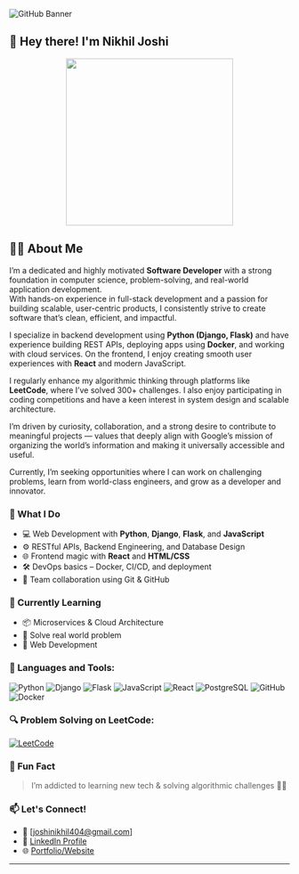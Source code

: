 ![GitHub Banner](https://camo.githubusercontent.com/2decd7d04a09206cb9d461baa518bfabb4b2b313c0aac6bcbb3e05c197a8d04e/68747470733a2f2f692e696d6775722e636f6d2f6958754c3148472e706e67)

## 👋 Hey there! I'm Nikhil Joshi

<p align="center">
  <img src="https://media.giphy.com/media/qgQUggAC3Pfv687qPC/giphy.gif" width="300" />
</p>

## 👨‍💻 About Me

I’m a dedicated and highly motivated **Software Developer** with a strong foundation in computer science, problem-solving, and real-world application development.  
With hands-on experience in full-stack development and a passion for building scalable, user-centric products, I consistently strive to create software that’s clean, efficient, and impactful.

I specialize in backend development using **Python (Django, Flask)** and have experience building REST APIs, deploying apps using **Docker**, and working with cloud services. On the frontend, I enjoy creating smooth user experiences with **React** and modern JavaScript.

I regularly enhance my algorithmic thinking through platforms like **LeetCode**, where I’ve solved 300+ challenges. I also enjoy participating in coding competitions and have a keen interest in system design and scalable architecture.

I’m driven by curiosity, collaboration, and a strong desire to contribute to meaningful projects — values that deeply align with Google’s mission of organizing the world’s information and making it universally accessible and useful.

Currently, I’m seeking opportunities where I can work on challenging problems, learn from world-class engineers, and grow as a developer and innovator.


### 💼 What I Do
- 💻 Web Development with **Python**, **Django**, **Flask**, and **JavaScript**
- ⚙️ RESTful APIs, Backend Engineering, and Database Design
- 🌐 Frontend magic with **React** and **HTML/CSS**
- 🛠️ DevOps basics – Docker, CI/CD, and deployment
- 🤝 Team collaboration using Git & GitHub

### 🚀 Currently Learning
- 📦 Microservices & Cloud Architecture
- 🧠 Solve real world problem
- 🧪 Web Development

### 🚀 Languages and Tools:
![Python](https://img.shields.io/badge/Python-3670A0?style=for-the-badge&logo=python&logoColor=ffdd54)
![Django](https://img.shields.io/badge/Django-092E20?style=for-the-badge&logo=django&logoColor=white)
![Flask](https://img.shields.io/badge/Flask-000000?style=for-the-badge&logo=flask&logoColor=white)
![JavaScript](https://img.shields.io/badge/JavaScript-F7DF1E?style=for-the-badge&logo=javascript&logoColor=black)
![React](https://img.shields.io/badge/React-20232A?style=for-the-badge&logo=react&logoColor=61DAFB)
![PostgreSQL](https://img.shields.io/badge/PostgreSQL-316192?style=for-the-badge&logo=postgresql&logoColor=white)
![GitHub](https://img.shields.io/badge/GitHub-181717?style=for-the-badge&logo=github)
![Docker](https://img.shields.io/badge/Docker-2496ED?style=for-the-badge&logo=docker&logoColor=white)

### 🔍 Problem Solving on LeetCode:
[![LeetCode](https://img.shields.io/badge/LeetCode-FFA116?style=for-the-badge&logo=leetcode&logoColor=black)](https://leetcode.com/u/nikhil_joshi21/)


### 🎯 Fun Fact
> I’m addicted to learning new tech & solving algorithmic challenges 👨‍🔬


### 📫 Let's Connect!
- 📧 [joshinikhil404@gmail.com]
- 💼 [LinkedIn Profile](https://www.linkedin.com/in/nikhil-joshi-84360b247/)
- 🌐 [Portfolio/Website](https://joshi-nikhil.netlify.app/)


---


<!--
**nik819/nik819** is a ✨ _special_ ✨ repository because its `README.md` (this file) appears on your GitHub profile.

Here are some ideas to get you started:

- 🔭 I’m currently working on ...
- 🌱 I’m currently learning ...
- 👯 I’m looking to collaborate on ...
- 🤔 I’m looking for help with ...
- 💬 Ask me about ...
- 📫 How to reach me: ...
- 😄 Pronouns: ...
- ⚡ Fun fact: ...
-->
